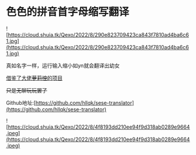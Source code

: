 # 色色的拼音首字母缩写翻译

![https://cloud.shuia.tk/Qexo/2022/8/290e823709423ca843f7810ad4ba6c61.jpg](https://cloud.shuia.tk/Qexo/2022/8/290e823709423ca843f7810ad4ba6c61.jpg)

真如名字一样，运行输入缩小如yn就会翻译出幼女

[借鉴了大佬~~萝莉控~~的项目](https://github.com/RimoChan/bnhhsh)

~~只是无聊玩玩罢了~~

Github地址:[https://github.com/hllqk/sese-translator](https://github.com/hllqk/sese-translator)

![https://cloud.shuia.tk/Qexo/2022/8/4f8193dd210ee94f9d318ab0289e9664.jpeg](https://cloud.shuia.tk/Qexo/2022/8/4f8193dd210ee94f9d318ab0289e9664.jpeg)